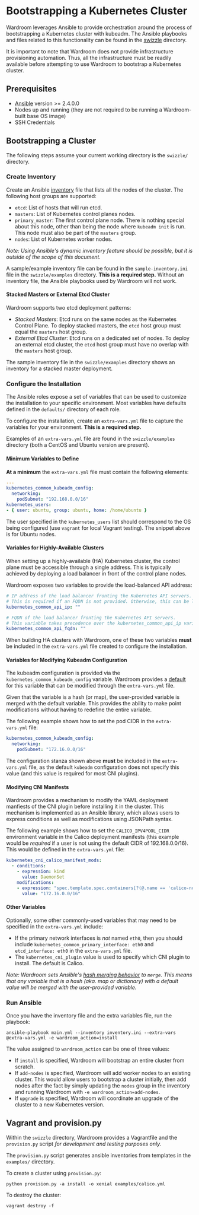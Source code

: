# Bootstrapping a Kubernetes Cluster

Wardroom leverages Ansible to provide orchestration around the process of bootstrapping a Kubernetes cluster with kubeadm. The Ansible playbooks and files related to this functionality can be found in the [swizzle](../swizzle) directory.

It is important to note that Wardroom does not provide infrastructure provisioning automation. Thus, all the infrastructure must be readily available before attempting to use Wardroom to bootstrap a Kubernetes cluster.

## Prerequisites

- [Ansible](http://docs.ansible.com/ansible/latest/intro_installation.html) version >= 2.4.0.0
- Nodes up and running (they are not required to be running a Wardroom-built base OS image)
- SSH Credentials

## Bootstrapping a Cluster

The following steps assume your current working directory is the `swizzle/` directory.

### Create Inventory

Create an Ansible
[inventory](https://docs.ansible.com/ansible/latest/user_guide/intro_inventory.html) file that lists all the nodes of the cluster. The following host groups are supported:

- `etcd`: List of hosts that will run etcd.
- `masters`: List of Kubernetes control planes nodes.
- `primary_master`: The first control plane node. There is nothing special about this node, other than being the node where `kubeadm init` is run. This node must also be part of the `masters` group.
- `nodes`: List of Kubernetes worker nodes.

_Note: Using Ansible's dynamic inventory feature should be possible, but it is outside of the scope of this document._ 

A sample/example inventory file can be found in the `sample-inventory.ini` file in the `swizzle/examples` directory. **This is a required step.** Without an inventory file, the Ansible playbooks used by Wardroom will not work.

#### Stacked Masters or External Etcd Cluster

Wardroom supports two etcd deployment patterns:

- _Stacked Masters_: Etcd runs on the same nodes as the Kubernetes Control Plane. To deploy stacked masters, the `etcd` host group must equal the `masters` host group.
- _External Etcd Cluster_: Etcd runs on a dedicated set of nodes. To deploy an external etcd cluster, the `etcd` host group must have no overlap with the `masters` host group.

The sample inventory file in the `swizzle/examples` directory shows an inventory for a stacked master deployment.

### Configure the Installation

The Ansible roles expose a set of variables that can be used to customize the installation to your specific environment. Most variables have defaults defined in the `defaults/` directory of each role.

To configure the installation, create an `extra-vars.yml` file to capture the variables for your environment. **This is a required step.**

Examples of an `extra-vars.yml` file are found in the `swizzle/examples` directory (both a CentOS and Ubuntu version are present).

#### Minimum Variables to Define

**At a minimum** the `extra-vars.yml` file must contain the following elements:

```yaml
---
kubernetes_common_kubeadm_config:
  networking:
    podSubnet: "192.168.0.0/16"
kubernetes_users:
- { user: ubuntu, group: ubuntu, home: /home/ubuntu }
```

The user specified in the `kubernetes_users` list should correspond to the OS being configured (use `vagrant` for local Vagrant testing). The snippet above is for Ubuntu nodes.

#### Variables for Highly-Available Clusters

When setting up a highly-available (HA) Kubernetes cluster, the control plane must be accessible through a single address. This is typically achieved by deploying a load balancer in front of the control plane nodes.

Wardroom exposes two variables to provide the load-balanced API address:

```yaml
# IP address of the load balancer fronting the Kubernetes API servers.
# This is required if an FQDN is not provided. Otherwise, this can be left empty.
kubernetes_common_api_ip: ""

# FQDN of the load balancer fronting the Kubernetes API servers.
# This variable takes precedence over the kubernetes_common_api_ip variable.
kubernetes_common_api_fqdn: ""
```

When building HA clusters with Wardroom, one of these two variables **must** be included in the `extra-vars.yml` file created to configure the installation.

#### Variables for Modifying Kubeadm Configuration

The kubeadm configuration is provided via the `kubernetes_common_kubeadm_config` variable. Wardroom provides a [default](../ansible/roles/kubernetes-common/defaults/main.yml) for this variable that
can be modified through the `extra-vars.yml` file.

Given that the variable is a hash (or map), the user-provided variable is merged with the default variable. This provides the ability to make point modifications without having to redefine the entire variable.

The following example shows how to set the pod CIDR in the `extra-vars.yml` file:

```yaml
kubernetes_common_kubeadm_config:
  networking:
    podSubnet: "172.16.0.0/16"
```

The configuration stanza shown above **must** be included in the `extra-vars.yml` file, as the default `kubeadm` configuration does not specify this value (and this value is required for most CNI plugins).

#### Modifying CNI Manifests

Wardroom provides a mechanism to modify the YAML deployment manfiests of the CNI plugin before installing it in the cluster. This mechanism is implemented as an Ansible library, which allows users to express conditions as well as modifications using JSONPath syntax.

The following example shows how to set the `CALICO_IPV4POOL_CIDR` environment variable in the Calico deployment manifests (this example would be _required_ if a user is not using the default CIDR of 192.168.0.0/16). This would be defined in the `extra-vars.yml` file:

```yaml
kubernetes_cni_calico_manifest_mods:
  - conditions:
    - expression: kind
      value: DaemonSet
    modifications:
    - expression: "spec.template.spec.containers[?(@.name == 'calico-node')].env[?(@.name == 'CALICO_IPV4POOL_CIDR')].value"
      value: "172.16.0.0/16"
```

#### Other Variables

Optionally, some other commonly-used variables that may need to be specified in the `extra-vars.yml` include:

* If the primary network interfaces is _not_ named `eth0`, then you should include `kubernetes_common_primary_interface: eth0` and `etcd_interface: eth0` in the `extra-vars.yml` file.
* The `kubernetes_cni_plugin` value is used to specify which CNI plugin to install. The default is Calico.

_Note: Wardroom sets Ansible's [hash merging behavior](https://docs.ansible.com/ansible/latest/reference_appendices/config.html#default-hash-behaviour) to `merge`. This means that any variable that is a hash (aka. map or dictionary) with a default value will be merged with the user-provided variable._

### Run Ansible

Once you have the inventory file and the extra variables file, run the playbook:

```shell
ansible-playbook main.yml --inventory inventory.ini --extra-vars @extra-vars.yml -e wardroom_action=install
```

The value assigned to `wardroom_action` can be one of three values:

* If `install` is specified, Wardroom will bootstrap an entire cluster from scratch.
* If `add-nodes` is specified, Wardroom will add worker nodes to an existing cluster. This would allow users to bootstrap a cluster initially, then add nodes after the fact by simply updating the `nodes` group in the inventory and running Wardroom with `-e wardroom_action=add-nodes`.
* If `upgrade` is specified, Wardroom will coordinate an upgrade of the cluster to a new Kubernetes version.

## Vagrant and provision.py

Within the `swizzle` directory, Wardroom provides a Vagrantfile and the `provision.py` script _for development and testing purposes only._

The `provision.py` script generates ansible inventories from templates in the `examples/` directory.

To create a cluster using `provision.py`:

```shell
python provision.py -a install -o xenial examples/calico.yml
```

To destroy the cluster:

```shell
vagrant destroy -f
```

